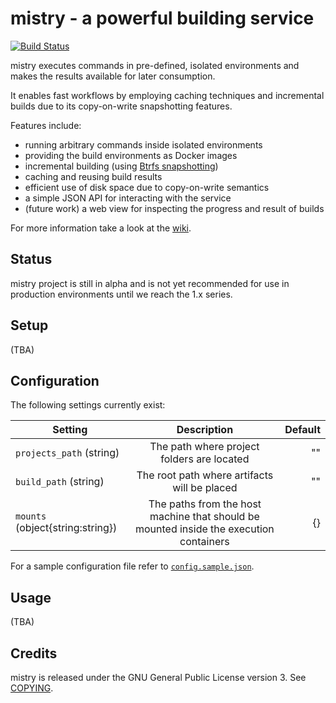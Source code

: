 mistry - a powerful building service
====================================
[![Build Status](https://api.travis-ci.org/skroutz/mistry.svg?branch=master)](https://travis-ci.org/skroutz/mistry)

mistry executes commands in pre-defined, isolated environments and
makes the results available for later consumption.

It enables fast workflows by employing caching techniques and incremental
builds due to its copy-on-write snapshotting features.

Features include:

- running arbitrary commands inside isolated environments
- providing the build environments as Docker images
- incremental building (using [Btrfs snapshotting](https://en.wikipedia.org/wiki/Btrfs#Subvolumes_and_snapshots))
- caching and reusing build results
- efficient use of disk space due to copy-on-write semantics
- a simple JSON API for interacting with the service
- (future work) a web view for inspecting the progress and result of builds

For more information take a look at the [wiki](https://github.com/skroutz/mistry/wiki).






Status
-------------------------------------------------

mistry project is still in alpha and is not yet recommended for use in
production environments until we reach the 1.x series.






Setup
-------------------------------------------------

(TBA)




Configuration
-------------------------------------------------

The following settings currently exist:

| Setting        | Description           | Default  |
| ------------- |:-------------:| -----:|
| `projects_path` (string)      | The path where project folders are located | "" |
| `build_path` (string)      | The root path where artifacts will be placed       |   "" |
| `mounts` (object{string:string}) |  The paths from the host machine that should be mounted inside the execution containers     |    {} |

For a sample configuration file refer to [`config.sample.json`](config.sample.json).


Usage
--------------------------------------------------

(TBA)






Credits
-------------------------------------------------
mistry is released under the GNU General Public License version 3. See [COPYING](COPYING).
